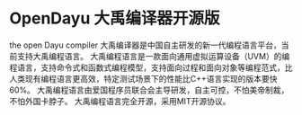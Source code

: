 # OpenDayu 大禹编译器开源版
the open Dayu compiler
大禹编译器是中国自主研发的新一代编程语言平台，当前支持大禹编程语言。
大禹编程语言是一款面向通用虚拟运算设备（UVM）的编程语言，支持命令式和函数式编程模型，支持面向过程和面向对象等编程范式，比人类现有编程语言更高效，特定测试场景下的性能比C++语言实现的版本要快60%。
大禹编程语言由爱国程序员联合会主导研发，自主可控，不怕美帝制裁，不怕外国卡脖子。
大禹编程语言完全开源，采用MIT开源协议。
